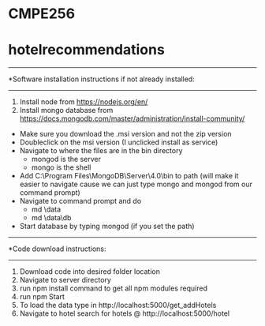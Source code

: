 # CMPE256
# hotelrecommendations




***************************************************************
*Software installation instructions if not already installed:
***************************************************************
1) Install node from https://nodejs.org/en/
2) Install mongo database from https://docs.mongodb.com/master/administration/install-community/
  - Make sure you download the .msi version and not the zip version
  - Doubleclick on the msi version (I unclicked install as service)
  - Navigate to where the files are in the bin directory
	- mongod is the server
	- mongo is the shell
  - Add C:\Program Files\MongoDB\Server\4.0\bin to path (will make it easier to navigate
	  cause we can just type mongo and mongod from our command prompt)
  - Navigate to command prompt and do
	   - md \data
	   - md \data\db
  - Start database by typing mongod (if you set the path)
  ***************************************************************
  *Code download instructions:
  ***************************************************************
1) Download code into desired folder location
2) Navigate to server directory
3) run npm install command to get all npm modules required
4) run npm Start
5) To load the data type in http://localhost:5000/get_addHotels
6) Navigate to hotel search for hotels @ http://localhost:5000/hotel
